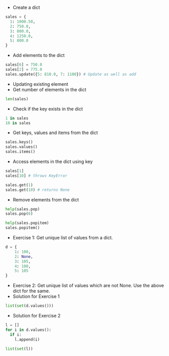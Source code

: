 * Create a dict
```python
sales = {
  1: 1000.50,
  2: 750.0,
  3: 800.0,
  4: 1250.0,
  5: 800.0
}
```
* Add elements to the dict
```python
sales[6] = 750.0
sales[2] = 775.0
sales.update({5: 810.0, 7: 1100}) # Update as well as add
```
* Updating existing element 
* Get number of elements in the dict
```python
len(sales)
```
* Check if the key exists in the dict
```python
1 in sales
10 in sales
```
* Get keys, values and items from the dict
```python
sales.keys()
sales.values()
sales.items()
```
* Access elements in the dict using key
```python
sales[1]
sales[10] # throws KeyError

sales.get(1)
sales.get(10) # returns None
```
* Remove elements from the dict
```python
help(sales.pop)
sales.pop(6)

help(sales.popitem)
sales.popitem()
```
* Exercise 1: Get unique list of values from a dict.
```python
d = {
    1: 100,
    2: None,
    3: 105,
    4: 100,
    5: 105
}
```
* Exercise 2: Get unique list of values which are not None. Use the above dict for the same.
* Solution for Exercise 1
```python
list(set(d.values()))
```
* Solution for Exercise 2
```python
l = []
for i in d.values():
  if i:
    l.append(i)

list(set(l))
```